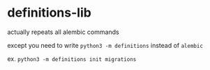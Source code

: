 # definitions-lib



actually repeats all alembic commands

except you need to write `python3 -m definitions` instead of `alembic`

ex. `python3 -m definitions init migrations`